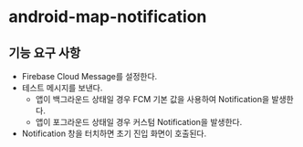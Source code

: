 # android-map-notification
## 기능 요구 사항
- Firebase Cloud Message를 설정한다.
- 테스트 메시지를 보낸다.
  - 앱이 백그라운드 상태일 경우 FCM 기본 값을 사용하여 Notification을 발생한다.
  - 앱이 포그라운드 상태일 경우 커스텀 Notification을 발생한다.
- Notification 창을 터치하면 초기 진입 화면이 호출된다.